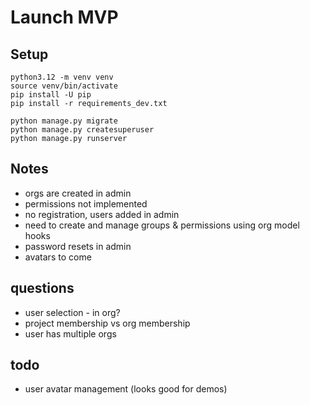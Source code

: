 # Launch MVP

## Setup

```
python3.12 -m venv venv
source venv/bin/activate
pip install -U pip
pip install -r requirements_dev.txt

python manage.py migrate
python manage.py createsuperuser
python manage.py runserver
```


## Notes

- orgs are created in admin
- permissions not implemented
- no registration, users added in admin
- need to create and manage groups & permissions using org model hooks
- password resets in admin
- avatars to come


## questions

- user selection - in org?
- project membership vs org membership
- user has multiple orgs


## todo

- user avatar management (looks good for demos)
